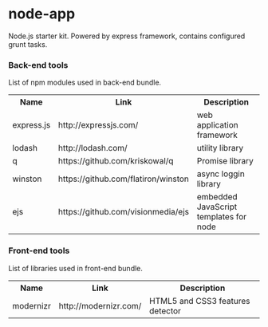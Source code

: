 node-app
========

Node.js starter kit. Powered by express framework, contains configured grunt tasks.

### Back-end tools

List of npm modules used in back-end bundle.

<table>
<tr><th>Name</th><th>Link</th><th>Description</th></tr>
<tr>
  <td>express.js</td>
  <td>http://expressjs.com/</td>
  <td>web application framework</td>
</tr>
<tr>
  <td>lodash</td>
  <td>http://lodash.com/</td>
  <td>utility library</td>
</tr>
<tr>
  <td>q</td>
  <td>https://github.com/kriskowal/q</td>
  <td>Promise library</td>
</tr>
<tr>
  <td>winston</td>
  <td>https://github.com/flatiron/winston</td>
  <td>async loggin library</td>
</tr>
<tr>
  <td>ejs</td>
  <td>https://github.com/visionmedia/ejs</td>
  <td>embedded JavaScript templates for node</td>
</tr>
</table>

### Front-end tools

List of libraries used in front-end bundle.

<table>
<tr><th>Name</th><th>Link</th><th>Description</th></tr>
<tr>
  <td>modernizr</td>
  <td>http://modernizr.com/</td>
  <td>HTML5 and CSS3 features detector</td>
</tr>
</table>
